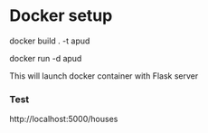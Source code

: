 # Docker setup
docker build . -t apud 

docker run -d apud    

This will launch docker container with Flask server

### Test
http://localhost:5000/houses